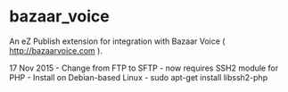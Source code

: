 bazaar_voice
============

An eZ Publish extension for integration with Bazaar Voice ( http://bazaarvoice.com ).

17 Nov 2015 - Change from FTP to SFTP - now requires SSH2 module for PHP
            - Install on Debian-based Linux - sudo apt-get install libssh2-php
